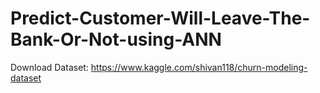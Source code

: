 # Predict-Customer-Will-Leave-The-Bank-Or-Not-using-ANN

Download Dataset: https://www.kaggle.com/shivan118/churn-modeling-dataset
